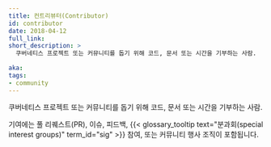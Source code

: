 ```yaml
---
title: 컨트리뷰터(Contributor)
id: contributor
date: 2018-04-12
full_link:
short_description: >
  쿠버네티스 프로젝트 또는 커뮤니티를 돕기 위해 코드, 문서 또는 시간을 기부하는 사람.

aka:
tags:
- community
---
```

 쿠버네티스 프로젝트 또는 커뮤니티를 돕기 위해 코드, 문서 또는 시간을 기부하는 사람.

<!--more-->

기여에는 풀 리퀘스트(PR), 이슈, 피드백, {{< glossary_tooltip text="분과회(special interest groups)" term_id="sig" >}} 참여, 또는 커뮤니티 행사 조직이 포함됩니다.
